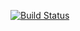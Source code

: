 [![Build Status](https://travis-ci.org/JSudron/posterpocalypse-shop.svg?branch=master)](https://travis-ci.org/JSudron/posterpocalypse-shop)